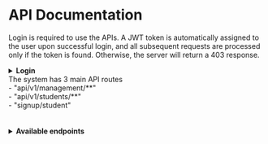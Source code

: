 # API Documentation

Login is required to use the APIs. A JWT token is automatically assigned to the user upon successful login, and all subsequent requests are processed only if the token is found. Otherwise, the server will return a 403 response. <br>
<details>
<summary><strong>Login</strong></summary>
POST - "/login" <br>
{<br>
    "username": "superadmin",<br>
    "password": "123456"<br>
}<br>
{<br>
    "username": "admin",<br>
    "password": "1234567"<br>
}<br>
{<br>
	".......": "......"<br>
}<br>
</details>
The system has 3 main API routes <br>
- "api/v1/management/**" <br>
- "api/v1/students/**" <br>
- "signup/student" <br>

<br>
<br>

<details>
	<summary><strong>Available endpoints</strong></summary>
	<details>
	<summary>Management</summary>
		"api/management/**" - only system admins can use this path. You can access the API paths available in the system and make requests to them <br>
		<br>
		<details>
		<summary>1). Working with the Users table.</details>
		POST - "api/v1/management/users/create" <br>
		Authorization - <jwt_token> <br>
		{<br>
	    	"username": "....",<br>
	    	"password": "...."<br>
		}<br>
		POST - "api/v1/management/users/enable/{id}" <br>
		POST - "api/v1/management/users/disable/{id}" <br>
		</details>
		<details>
		<summary>2). Work with the Student table</summary>summary>
		GET - "api/v1/management/students" <br>
		GET - "api/v1/management/students/{id}" <br>
		GET - "api/v1/management/students/by?name=..." <br>
		Param<br>
		name = "..." <br>
		</details>

		<details>
		<summary>3). Work with the faculty table</summary>summary>
		POST - "api/v1/management/faculties"<br>
		{<br>
		"name": "....."<br>
		}<br>
		GET - "api/v1/management/faculties" <br>
		GET - "api/v1/management/faculties/{id}" <br>
		DELETE - "api/v1/management/faculties/{id}" <br>
		PUT - "api/v1/management/faculties/{id}" <br>
		{<br>
	    	"name": "....." <br>
		}<br>
		</details>

		<details>
		<summary>4). Working with the table of roles </summary>
		<br>
		POST - "api/v1/management/roles" <br>
		{<br>
		"name": "ROLE_NAME" <br>
		}<br>
		<br>
		POST - "api/v1/management/roles/assign/{user_id}" <br>
		{<br>
		"id": ... <br>
		}<br>
		DELETE - "api/v1/management/roles/remove/{user_id}" <br>
		{<br>
		"id": ... <br>
		}<br>
		GET - "api/v1/management/roles" <br>
		GET - "api/v1/management/roles/{role_id}" <br>
		DELETE - "api/v1/management/roles/{role_id}" <br>
		PUT - "api/v1/management/roles/{role_id}" <br>
		</details>
 	</details>

	<details>
	<summary>Students</summary>
		"api/v1/students/**" - With this API, students can get their data, change it and launch their account. <br>
		<br>
		PUT - "api/v1/students/{id}" <br>
		{<br>
		    "firstname": "Firstname", <br>
		    "lastname": "Lastname", <br>
		    "birth_date": "1990-01-01", <br>
		    "address": "22 Galaxy" <br>
		} <br>
		GET - "api/v1/students/{id}" <br>
		DELETE - "api/v1/students/{id}" <br>
	</details>
	
	<details>
	<summary>Sign UP</summary>
		<h3>"signup/student" - This API is open to everyone for student registration. </h3>
		
		POST - "signup/student" <br>
		{<br>
		    "username": "....", <br>
		    "password": "....", <br>
		    "firstname": "....", <br>
		    "lastname": "....", <br>
		    "birth_date": "....", <br>
		    "faculty": ...., <br>
		    "address": "...." <br>
		}
	</details>
</details>
